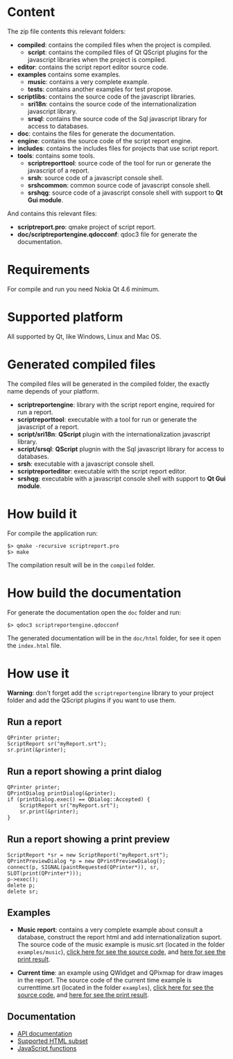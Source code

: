 # Content #

The zip file contents this relevant folders:

  * **compiled**: contains the compiled files when the project is compiled.
    * **script**: contains the compiled files of Qt QScript plugins for the javascript libraries when the project is compiled.
  * **editor**: contains the script report editor source code.
  * **examples** contains some examples.
    * **music**: contains a very complete example.
    * **tests**: contains another examples for test propose.
  * **scriptlibs**: contains the source code of the javascript libraries.
    * **sri18n**: contains the source code of the internationalization javascript library.
    * **srsql**: contains the source code of the Sql javascript library for access to databases.
  * **doc**: contains the files for generate the documentation.
  * **engine**: contains the source code of the script report engine.
  * **includes**: contains the includes files for projects that use script report.
  * **tools**: contains some tools.
    * **scriptreporttool**: source code of the tool for run or generate the javascript of a report.
    * **srsh**: source code of a javascript console shell.
    * **srshcommon**: common source code of javascript console shell.
    * **srshqg**: source code of a javascript console shell with support to **Qt Gui module**.

And contains this relevant files:

  * **scriptreport.pro**: qmake project of script report.
  * **doc/scriptreportengine.qdocconf**: qdoc3 file for generate the documentation.

# Requirements #

For compile and run you need Nokia Qt 4.6 minimum.

# Supported platform #

All supported by Qt, like Windows, Linux and Mac OS.

# Generated compiled files #

The compiled files will be generated in the compiled folder, the exactly name depends of your platform.

  * **scriptreportengine**: library with the script report engine, required for run a report.
  * **scriptreporttool**: executable with a tool for run or generate the javascript of a report.
  * **script/sri18n**: **QScript** plugin with the internationalization javascript library.
  * **script/srsql**: **QScript** plugnin with the Sql javascript library for access to databases.
  * **srsh**: executable with a javascript console shell.
  * **scriptreporteditor**: executable with the script report editor.
  * **srshqg**: executable with a javascript console shell with support to **Qt Gui module**.

# How build it #

For compile the application run:

```
$> qmake -recursive scriptreport.pro
$> make
```

The compilation result will be in the `compiled` folder.

# How build the documentation #

For generate the documentation open the `doc` folder and run:

```
$> qdoc3 scriptreportengine.qdocconf
```

The generated documentation will be in the `doc/html` folder, for see it open the `index.html` file.

# How use it #

**Warning**: don't forget add the `scriptreportengine` library to your project folder and add the QScript plugins if you want to use them.

## Run a report ##
```
QPrinter printer;
ScriptReport sr("myReport.srt");
sr.print(&printer);
```

## Run a report showing a print dialog ##
```
QPrinter printer;
QPrintDialog printDialog(&printer);
if (printDialog.exec() == QDialog::Accepted) {
    ScriptReport sr("myReport.srt");
    sr.print(&printer);
}
```

## Run a report showing a print preview ##
```
ScriptReport *sr = new ScriptReport("myReport.srt");
QPrintPreviewDialog *p = new QPrintPreviewDialog();
connect(p, SIGNAL(paintRequested(QPrinter*)), sr, SLOT(print(QPrinter*)));
p->exec();
delete p;
delete sr;
```

## Examples ##

  * **Music report**: contains a very complete example about consult a database, construct the report html and add internationalization suport. The source code of the music example is music.srt (located in the folder `examples/music`), [click here for see the source code](http://scriptreport.googlecode.com/svn/files/examples/music/music.html), and [here for see the print result](http://scriptreport.googlecode.com/svn/files/examples/music/music.pdf).

  * **Current time**: an example using QWidget and QPixmap for draw images in the report. The source code of the current time example is currenttime.srt (located in the folder `examples`), [click here for see the source code](http://scriptreport.googlecode.com/svn/files/examples/currenttime.html), and [here for see the print result](http://scriptreport.googlecode.com/svn/files/examples/currenttime.pdf).

## Documentation ##

  * [API documentation](http://scriptreport.googlecode.com/svn/files/qdoc/index.html)
  * [Supported HTML subset](http://scriptreport.googlecode.com/svn/files/help%20tabs/Supported_HTML_Subset.html)
  * [JavaScript functions](http://scriptreport.googlecode.com/svn/files/help%20tabs/javascript_functions.html)